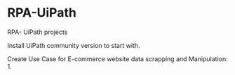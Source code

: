 # RPA-UiPath
RPA- UiPath projects

Install UiPath community version to start with.

Create Use Case for E-commerce website data scrapping and Manipulation:
1.
